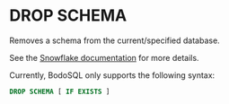 # DROP SCHEMA

Removes a schema from the current/specified database.

See the [Snowflake documentation](https://docs.snowflake.com/en/sql-reference/sql/drop-schema) for more details.

Currently, BodoSQL only supports the following syntax:

```sql
DROP SCHEMA [ IF EXISTS ]
```
